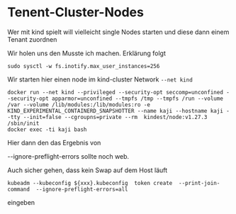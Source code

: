 #  Tenent-Cluster-Nodes

Wer mit kind spielt will vielleicht single Nodes starten und diese dann einem Tenant zuordnen


Wir holen uns den 
Musste ich machen. Erklärung folgt

~~~
sudo sysctl -w fs.inotify.max_user_instances=256
~~~

Wir starten hier einen node im kind-cluster Network `--net kind`

~~~
docker run --net kind --privileged --security-opt seccomp=unconfined --security-opt apparmor=unconfined --tmpfs /tmp --tmpfs /run --volume /var --volume /lib/modules:/lib/modules:ro -e KIND_EXPERIMENTAL_CONTAINERD_SNAPSHOTTER --name kaji --hostname kaji --tty --init=false --cgroupns=private --rm  kindest/node:v1.27.3 /sbin/init
docker exec -ti kaji bash
~~~

Hier dann den das Ergebnis von 

--ignore-preflight-errors sollte noch web.

Auch sicher gehen, dass kein Swap auf dem Host läuft

~~~ 
kubeadm --kubeconfig ${xxx}.kubeconfig  token create  --print-join-command  --ignore-preflight-errors=all
~~~ 

eingeben


